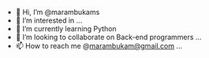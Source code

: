 - 👋 Hi, I’m @marambukams
- 👀 I’m interested in ...
- 🌱 I’m currently learning Python
- 💞️ I’m looking to collaborate on Back-end programmers ...
- 📫 How to reach me @marambukam@gmail.com ...

<!---
marambukams/marambukams is a ✨ special ✨ repository because its `README.md` (this file) appears on your GitHub profile.
You can click the Preview link to take a look at your changes.
--->
